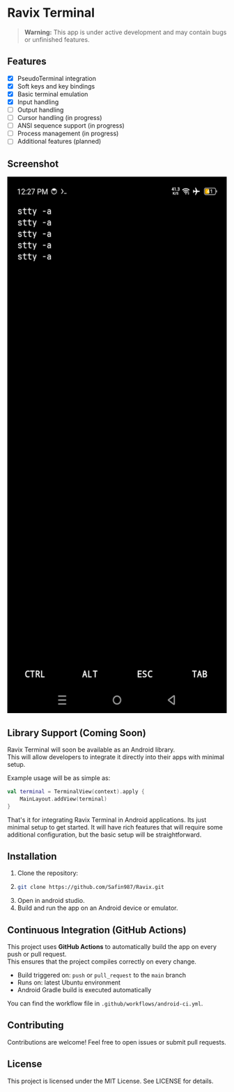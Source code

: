 # Ravix Terminal

> **Warning:** This app is under active development and may contain bugs or unfinished features.

## Features

- [x] PseudoTerminal integration
- [x] Soft keys and key bindings
- [x] Basic terminal emulation
- [x] Input handling
- [ ] Output handling
- [ ] Cursor handling (in progress)
- [ ] ANSI sequence support (in progress)
- [ ] Process management (in progress)
- [ ] Additional features (planned)

## Screenshot

<img alt="Ravix Terminal Screenshot" src="images/screenshot1.jpg" height="1230"/>

## Library Support (Coming Soon)

Ravix Terminal will soon be available as an Android library.  
This will allow developers to integrate it directly into their apps with minimal setup.

Example usage will be as simple as:

```kotlin
val terminal = TerminalView(context).apply {
    MainLayout.addView(terminal)
}
```

That's it for integrating Ravix Terminal in Android applications. Its just minimal
setup to get started. It will have rich features that will require some additional configuration,
but the basic setup will be straightforward.

## Installation

1. Clone the repository:
2. ```bash
   git clone https://github.com/Safin987/Ravix.git
    ```
3. Open in android studio.
4. Build and run the app on an Android device or emulator.

## Continuous Integration (GitHub Actions)

This project uses **GitHub Actions** to automatically build the app on every push or pull request.  
This ensures that the project compiles correctly on every change.

- Build triggered on: `push` or `pull_request` to the `main` branch
- Runs on: latest Ubuntu environment
- Android Gradle build is executed automatically

You can find the workflow file in `.github/workflows/android-ci.yml`.

## Contributing

Contributions are welcome! Feel free to open issues or submit pull requests.

## License

This project is licensed under the MIT License. See LICENSE for details.
